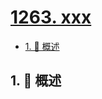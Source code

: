 # [1263. xxx](https://github.com/Tdahuyou/TNotes.leetcode/tree/main/notes/1263.%20xxx)

<!-- region:toc -->

- [1. 📝 概述](#1--概述)

<!-- endregion:toc -->

## 1. 📝 概述
